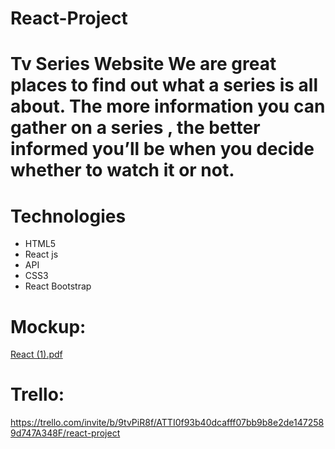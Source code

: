 # React-Project

# Tv Series Website  We are great places to find out what a series is all about. The more information you can gather on a series , the better informed you’ll be when you decide whether to watch it or not.

# Technologies
- HTML5
- React js 
- API
- CSS3
- React Bootstrap




# Mockup:
[React (1).pdf](https://github.com/Ramajardat/React-Project/files/10047847/React.1.pdf)


# Trello:
https://trello.com/invite/b/9tvPiR8f/ATTI0f93b40dcafff07bb9b8e2de1472589d747A348F/react-project
